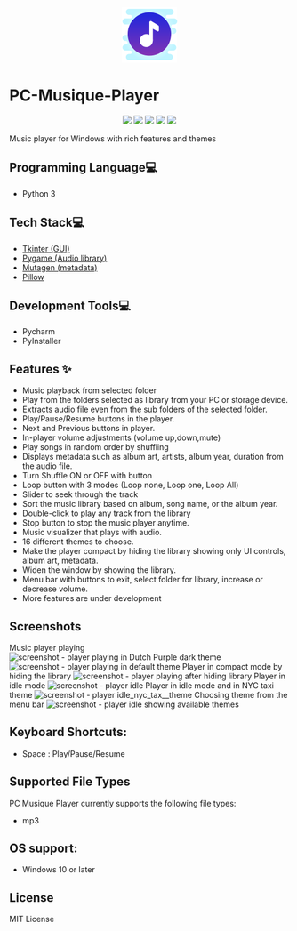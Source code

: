 <p align="center">
  <img src="https://github.com/reshmaharidhas/PC-Musique-Player/blob/main/logo.png" />
</p>

# PC-Musique-Player
<p align="center">
  <img src="https://api.visitorbadge.io/api/visitors?path=https%3A%2F%2Fgithub.com%2Freshmaharidhas%2FPC-Musique-Player&label=Visitors&labelColor=%23000000&countColor=%2300ff00&style=plastic&labelStyle=none" />
  <img src="https://img.shields.io/github/languages/top/reshmaharidhas/PC-Musique-Player?labelColor=%23000000&color=%230000FF" />
  <img src="https://img.shields.io/github/languages/code-size/reshmaharidhas/PC-Musique-Player?labelColor=%23000000&color=%230000FF" />
  <img src="https://img.shields.io/github/license/reshmaharidhas/PC-Musique-Player?labelColor=%23000000" />
  <img src="https://img.shields.io/github/created-at/reshmaharidhas/PC-Musique-Player?labelColor=%23000000" />
</p>
Music player for Windows with rich features and themes

## Programming Language💻
- Python 3

## Tech Stack💻 
- <a href="https://docs.python.org/3/library/tk.html">Tkinter (GUI)</a>
- <a href="https://www.pygame.org/news">Pygame (Audio library) </a>
- <a href="https://mutagen.readthedocs.io/en/latest/index.html">Mutagen (metadata)</a>
- <a href="https://pypi.org/project/pillow/">Pillow</a>

## Development Tools💻
- Pycharm
- PyInstaller

## Features ✨
- Music playback from selected folder
- Play from the folders selected as library from your PC or storage device.
- Extracts audio file even from the sub folders of the selected folder.
- Play/Pause/Resume buttons in the player.
- Next and Previous buttons in player.
- In-player volume adjustments (volume up,down,mute)
- Play songs in random order by shuffling
- Displays metadata such as album art, artists, album year, duration from the audio file.
- Turn Shuffle ON or OFF with button
- Loop button with 3 modes (Loop none, Loop one, Loop All)
- Slider to seek through the track
- Sort the music library based on album, song name, or the album year.
- Double-click to play any track from the library
- Stop button to stop the music player anytime.
- Music visualizer that plays with audio.
- 16 different themes to choose.
- Make the player compact by hiding the library showing only UI controls, album art, metadata.
- Widen the window by showing the library.
- Menu bar with buttons to exit, select folder for library, increase or decrease volume.
- More features are under development

## Screenshots
Music player playing 
![screenshot - player playing in Dutch Purple dark theme](https://github.com/reshmaharidhas/PC-Musique-Player/assets/37250413/b010ef2e-f6f2-48c9-98d6-816cdb77e4e5)
![screenshot - player playing in default theme](https://github.com/reshmaharidhas/PC-Musique-Player/assets/37250413/afedcf24-0a62-46a2-96a7-1f44db9f8097)
Player in compact mode by hiding the library
![screenshot - player playing after hiding library](https://github.com/reshmaharidhas/PC-Musique-Player/assets/37250413/5e7a6119-b1e2-4c29-82b0-0c65a56706cb)
Player in idle mode
![screenshot - player idle](https://github.com/reshmaharidhas/PC-Musique-Player/assets/37250413/551f4b99-daec-429d-844d-b41bcdb261e2)
Player in idle mode and in NYC taxi theme
![screenshot - player idle_nyc_tax__theme](https://github.com/reshmaharidhas/PC-Musique-Player/assets/37250413/6f6aff1b-8e0d-4d3b-a484-dd8ad611f509)
Choosing theme from the menu bar
![screenshot - player idle showing available themes](https://github.com/reshmaharidhas/PC-Musique-Player/assets/37250413/a732f314-cbb2-4ed2-b317-10d5032dbb49)


## Keyboard Shortcuts:
- Space : Play/Pause/Resume

## Supported File Types
PC Musique Player currently supports the following file types:
- mp3

## OS support:
- Windows 10 or later

## License
MIT License
